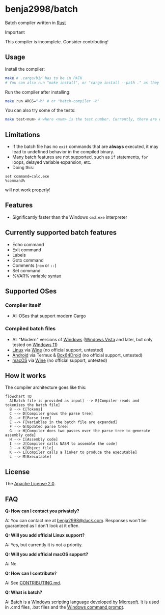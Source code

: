 # benja2998/batch

Batch compiler written in [Rust](https://rust-lang.org)

> [!IMPORTANT]
> This compiler is incomplete. Consider contributing!

## Usage

Install the compiler:

```bash
make # .cargo/bin has to be in PATH
# You can also run "make install", or "cargo install --path ." as they do the same thing
```

Run the compiler after installing:

```bash
make run ARGS="-h" # or "batch-compiler -h"
```

You can also try some of the tests:

```bash
make test<num> # where <num> is the test number. Currently, there are only 3 tests
```

## Limitations

* If the batch file has no `exit` commands that are **always** executed, it may lead to undefined behavior in the compiled binary.
* Many batch features are not supported, such as `if` statements, `for` loops, delayed variable expansion, etc.
* Doing this:

```batch
set command=calc.exe
%command%
```

will not work properly!

## Features

* Significantly faster than the Windows `cmd.exe` interpreter

## Currently supported batch features

* Echo command
* Exit command
* Labels
* Goto command
* Comments (`rem` or `::`)
* Set command
* %VAR% variable syntax

## Supported OSes

### Compiler itself

* All OSes that support modern Cargo

### Compiled batch files

* All "Modern" versions of [Windows](https://windows.com) ([Windows Vista](https://en.wikipedia.org/wiki/Windows_Vista) and later, but only tested on [Windows 11](https://www.microsoft.com/en-gb/windows/get-windows-11))
* [Linux](https://en.wikipedia.org/wiki/Linux) via [Wine](https://winehq.org) (no official support, untested)
* [Android](https://android.com) via Termux & [Box64Droid](https://github.com/Ilya114/Box64Droid) (no official support, untested)
* [macOS](https://apple.com/macos) via [Wine](https://winehq.org) (no official support, untested)

## How it works

The compiler architecture goes like this:

```mermaid
flowchart TD
  A[Batch file is provided as input] --> B[Compiler reads and tokenizes the batch file]
  B --> C[Tokens]
  C --> D[Compiler grows the parse tree]
  D --> E[Parse tree]
  E --> F[Variables in the batch file are expanded]
  F --> G[Updated parse tree]
  G --> H[Compiler does two passes over the parse tree to generate assembly code]
  H --> I[Assembly code]
  I --> J[Compiler calls NASM to assemble the code]
  J --> K[Object file]
  K --> L[Compiler calls a linker to produce the executable]
  L --> M[Executable]
```

## License

The [Apache License 2.0](LICENSE).

## FAQ

**Q: How can I contact you privately?**

A: You can contact me at [benja2998@duck.com](mailto:benja2998@duck.com). Responses won't be guaranteed as I don't look at it often.

**Q: Will you add official Linux support?**

A: Yes, but currently it is not a priority.

**Q: Will you add official macOS support?**

A: No.

**Q: How can I contribute?**

A: See [CONTRIBUTING.md](CONTRIBUTING.md).

**Q: What is batch?**

A: [Batch](https://en.wikipedia.org/wiki/Batch_file) is a [Windows](https://windows.com) scripting language developed by [Microsoft](https://microsoft.com). It is used in .cmd files, .bat files and the [Windows command prompt](https://en.wikipedia.org/wiki/Cmd.exe).
